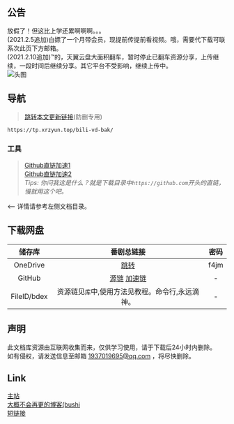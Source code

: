 ## 公告
放假了！但这比上学还累啊啊啊。。。  
(2021.2.5追加)白嫖了一个月带会员，现提前传提前看视频。哦，需要代下载可联系次此页下方邮箱。  
(2021.2.10追加)™的，天翼云盘大面积翻车，暂时停止已翻车资源分享，上传继续，一段时间后继续分享。其它平台不受影响，继续上传中。  
![头图](//v1.alapi.cn/api/acg )
## 导航
> [跳转本文更新链接](https://tp.xrzyun.top/bili-vd-bak/)(防删专用)

```
https://tp.xrzyun.top/bili-vd-bak/
```

### 工具
> [Github直链加速1](https://gh.msx.workers.dev/)  
[Github直链加速2](https://toolwa.com/github/)  
*Tips: 你问我这是什么？就是下载目录中`https://github.com`开头的直链，慢就用这个吧。*

<-- 详情请参考左侧文档目录。

## 下载网盘
储存库 | 番剧总链接 | 密码
:-----------: | :-----------: | :-----------:
 OneDrive | [跳转](https://xrzcloud-my.sharepoint.com/:f:/g/personal/xrz_xrzyun_ml/EualmF7RdnRFpA_WoA1zPxkB-gE8GuaCUWSPftNEeW6dXQ?e=goU1cd) | f4jm 
 GitHub | [源链](https://github.com/xrz-cloud/bili-vd-bak/releases) [加速链](https://hub.fastgit.org/xrz-cloud/bili-vd-bak/releases) | -
 FileID/bdex | 资源链见`库`中,使用方法见教程。命令行,永远滴神。 | -
 
## 声明
此文档库资源由互联网收集而来，仅供学习使用，请于下载后24小时内删除。  
如有侵权，请发送信息至邮箱 1937019695@qq.com ，将尽快删除。
## Link
[主站](https://www.xrzyun.top)  
[大概不会再更的博客(bushi](https://blog.xrzyun.top)  
[短链接](https://s.xrzyun.top)  